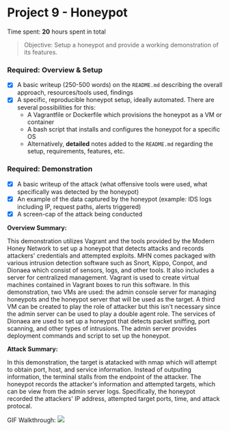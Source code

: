 # Project 9 - Honeypot

Time spent: **20** hours spent in total

> Objective: Setup a honeypot and provide a working demonstration of its features.

### Required: Overview & Setup

- [x] A basic writeup (250-500 words) on the `README.md` describing the overall approach, resources/tools used, findings
- [x] A specific, reproducible honeypot setup, ideally automated. There are several possibilities for this:
	- A Vagrantfile or Dockerfile which provisions the honeypot as a VM or container
	- A bash script that installs and configures the honeypot for a specific OS
	- Alternatively, **detailed** notes added to the `README.md` regarding the setup, requirements, features, etc.

### Required: Demonstration

- [x] A basic writeup of the attack (what offensive tools were used, what specifically was detected by the honeypot)
- [x] An example of the data captured by the honeypot (example: IDS logs including IP, request paths, alerts triggered)
- [x] A screen-cap of the attack being conducted
    
<b>Overview Summary:</b>

This demonstration utilizes Vagrant and the tools provided by the Modern Honey Network to set up a honeypot that detects attacks and records attackers' credentials and attempted exploits. MHN comes packaged with various intrusion detection software such as Snort, Kippo, Conpot, and Dionaea which consist of sensors, logs, and other tools. It also includes a server for centralized management. Vagrant is used to create virtual machines contained in Vagrant boxes to run this software. In this demonstration, two VMs are used: the admin console server for managing honeypots and the honeypot server that will be used as the target. A third VM can be created to play the role of attacker but this isn't necessary since the admin server can be used to play a double agent role. The services of Dionaea are used to set up a honeypot that detects packet sniffing, port scanning, and other types of intrusions. The admin server provides deployment commands and script to set up the honeypot.

<b>Attack Summary:</b>

In this demonstration, the target is atatacked with nmap which will attempt to obtain port, host, and service information. Instead of outputing information, the terminal stalls from the endpoint of the attacker. The honeypot records the attacker's information and attempted targets, which can be view from the admin server logs. Specifically, the honeypot recorded the attackers' IP address, attempted target ports, time, and attack protocal. 

GIF Walkthrough: <img src="http://i.imgur.com/SmF6sIe.gif">

